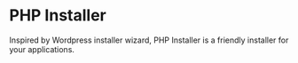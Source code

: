 # PHP Installer

Inspired by Wordpress installer wizard, PHP Installer is a friendly installer for your applications.
